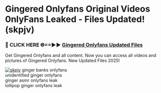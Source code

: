 # Gingered Onlyfans Original Videos 0nlyFans Leaked - Files Updated! (skpjv)

<h3>🔴 CLICK HERE 🌐==►► <a href="https://tinyurl.com/x26r9saj" rel="nofollow">Gingered Onlyfans Updated Files</a></h3>

Get Gingered Onlyfans and all content. Now you can access all videos and pictures of Gingered Onlyfans. New Updated Files 2025!

[![skpjv](https://i.imgur.com/LkgZPqh.gif)](https://tinyurl.com/x26r9saj)
ginger banks onlyfans<br>
unidentified ginger onlyfans<br>
ginger asmr onlyfans leak<br>
lollipop ginger onlyfans leak
